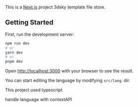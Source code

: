 This is a [Next.js](https://nextjs.org/) project 3dsky template file store.

## Getting Started

First, run the development server:

```bash
npm run dev
# or
yarn dev
# or
pnpm dev
```

Open [http://localhost:3000](http://localhost:3000) with your browser to see the result.

You can start editing the language by modifying `src/lang`.  dir.

This project used typescript.

handle language with contextAPI
